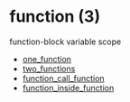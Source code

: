 # function (3)
function-block variable scope 

+ [one_function](one_function.py)
+ [two_functions](two_functions.py)
+ [function_call_function](function_call_function.py)
+ [function_inside_function](function_inside_function.py)
